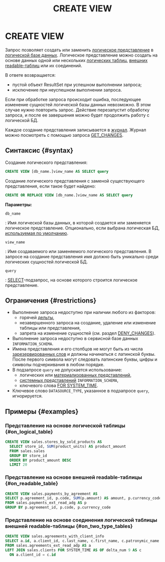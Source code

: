 ﻿---
layout: default
title: CREATE VIEW
nav_order: 19
parent: Запросы SQL+
grand_parent: Справочная информация
has_children: false
has_toc: false
---

# CREATE VIEW

Запрос позволяет создать или заменить [логическое представление](../../../overview/main_concepts/logical_view/logical_view.md) 
в [логической базе данных](../../../overview/main_concepts/logical_db/logical_db.md). Логическое представление 
можно создать на основе данных одной или нескольких [логических таблиц](../../../overview/main_concepts/logical_table/logical_table.md),
[внешних readable-таблиц](../../../overview/main_concepts/external_table/external_table.md#readable_table) или их соединений.

В ответе возвращается:
* пустой объект ResultSet при успешном выполнении запроса;
* исключение при неуспешном выполнении запроса.

Если при обработке запроса происходит ошибка, последующее изменение сущностей логической базы данных невозможно. В этом 
случае нужно повторить запрос. Действие перезапустит обработку запроса, и после ее завершения можно будет продолжить 
работу с логической БД.

Каждое создание представления записывается в [журнал](../../../overview/main_concepts/changelog/changelog.md). Журнал
можно посмотреть с помощью запроса [GET_CHANGES](../GET_CHANGES/GET_CHANGES.md).

## Синтаксис {#syntax}

Создание логического представления:
```sql
CREATE VIEW [db_name.]view_name AS SELECT query
```

Создание логического представления с заменой существующего представления, если такое будет найдено:
```sql
CREATE OR REPLACE VIEW [db_name.]view_name AS SELECT query
```

**Параметры:**

`db_name`

: Имя логической базы данных, в которой создается или заменяется логическое представление. 
  Опционально, если выбрана логическая БД, 
  [используемая по умолчанию](../../../working_with_system/other_features/default_db_set-up/default_db_set-up.md).

`view_name`

: Имя создаваемого или заменяемого логического представления. В запросе на создание 
  представления имя должно быть уникально среди логических сущностей логической БД.

`query`

: [SELECT](../SELECT/SELECT.md)-подзапрос, на основе которого строится логическое представление.

## Ограничения {#restrictions}

* Выполнение запроса недоступно при наличии любого из факторов:
  * горячей [дельты](../../../overview/main_concepts/delta/delta.md),
  * незавершенного запроса на создание, удаление или изменение таблицы или представления,
  * запрета на изменение сущностей (см. раздел [DENY_CHANGES](../DENY_CHANGES/DENY_CHANGES.md)).
* Выполнение запроса недоступно в сервисной базе данных `INFORMATION_SCHEMA`.
* Имена представления и его столбцов не могут быть из числа [зарезервированных слов](../../reserved_words/reserved_words.md) 
  и должны начинаться с латинской буквы. После первого символа могут следовать латинские буквы, цифры и символы 
  подчеркивания в любом порядке.
* В подзапросе `query` не допускается использование:
  * логических или [материализованных представлений](../../../overview/main_concepts/materialized_view/materialized_view.md),
  * [системных представлений](../../system_views/system_views.md) `INFORMATION_SCHEMA`,
  * ключевого слова [FOR SYSTEM_TIME](../SELECT/SELECT.md#for_system_time).
* Ключевое слово `DATASOURCE_TYPE`, указанное в подзапросе `query`, игнорируется.

## Примеры {#examples}

### Представление на основе логической таблицы {#on_logical_table}

```sql
CREATE VIEW sales.stores_by_sold_products AS
  SELECT store_id, SUM(product_units) AS product_amount
  FROM sales.sales
  GROUP BY store_id
  ORDER BY product_amount DESC
  LIMIT 20
```

### Представление на основе внешней readable-таблицы {#on_readable_table}

```sql
CREATE VIEW sales.payments_by_agreement AS
SELECT p.agreement_id, p.code, SUM(p.amount) AS amount, p.currency_code 
FROM sales.payments_ext_read_adg AS p 
GROUP BY p.agreement_id, p.code, p.currency_code
```

### Представление на основе соединения логической таблицы внешней readable-таблицы {#on_two_type_tables}

```sql
CREATE VIEW sales.agreements_with_client_info
SELECT a.id, a.client_id, c.last_name, c.first_name, c.patronymic_name 
FROM sales.agreements_ext_read_adp AS a
LEFT JOIN sales.clients FOR SYSTEM_TIME AS OF delta_num 9 AS c
  ON a.client_id = c.id
```